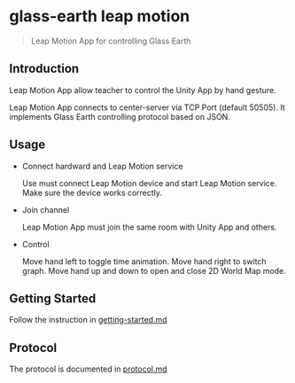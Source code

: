 # glass-earth leap motion

> Leap Motion App for controlling Glass Earth

## Introduction

Leap Motion App allow teacher to control the Unity App by hand gesture.

Leap Motion App connects to center-server via TCP Port (default 50505). It implements Glass Earth controlling protocol based on JSON.

## Usage

* Connect hardward and Leap Motion service

  Use must connect Leap Motion device and start Leap Motion service. Make sure the device works correctly.

* Join channel

  Leap Motion App must join the same room with Unity App and others.

* Control

  Move hand left to toggle time animation. Move hand right to switch graph. Move hand up and down to open and close 2D World Map mode.

## Getting Started

Follow the instruction in [getting-started.md](https://github.com/glass-earth/glass-earth/blob/master/getting-started.md)

## Protocol

The protocol is documented in [protocol.md](https://github.com/glass-earth/glass-earth/blob/master/protocol.md)
